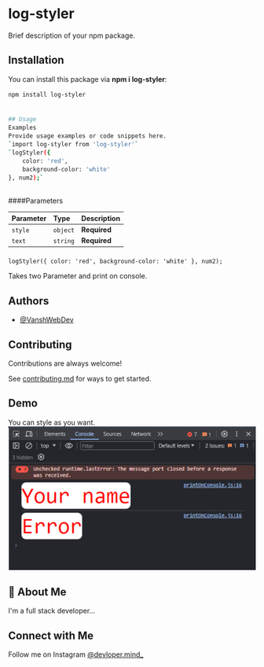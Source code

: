 # log-styler

Brief description of your npm package.

## Installation

You can install this package via **npm i log-styler**:

```bash
npm install log-styler


## Usage
Examples
Provide usage examples or code snippets here.
`import log-styler from 'log-styler'`
`logStyler({
    color: 'red',
    background-color: 'white'
}, num2);`



```

####Parameters

| Parameter | Type     | Description  |
| :-------- | :------- | :----------- |
| `style`   | `object` | **Required** |
| `text`    | `string` | **Required** |

####

`logStyler({
    color: 'red',
    background-color: 'white'
}, num2);`

Takes two Parameter and print on console.

## Authors

- [@VanshWebDev](https://github.com/VanshWebDev)

## Contributing

Contributions are always welcome!

See [contributing.md](https://github.com/VanshWebDev/log-styler/blob/main/contributing.md) for ways to get started.

## Demo

You can style as you want.
![Demo](images/image.png)

## 🚀 About Me

I'm a full stack developer...

## Connect with Me

Follow me on Instagram [@devloper.mind\_](https://www.instagram.com/devloper.mind_/)
